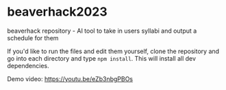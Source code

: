 # beaverhack2023
beaverhack repository - AI tool to take in users syllabi and output a schedule for them

If you'd like to run the files and edit them yourself, clone the repository and go into each directory and type `npm install`. This will install all dev dependencies.

Demo video: https://youtu.be/eZb3nbgPBOs
